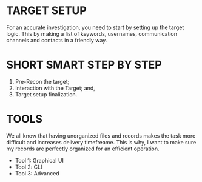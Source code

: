 # TARGET SETUP
For an accurate investigation, you need to start by setting up the target logic.
This by making a list of keywords, usernames, communication channels and contacts in a friendly way.

# SHORT SMART STEP BY STEP

1. Pre-Recon the target;
2. Interaction with the Target; and,
3. Target setup finalization.

# TOOLS
We all know that having unorganized files and records makes the task more difficult and increases delivery timefreame. This is why, I want to make sure my records are perfectly organized for an efficient operation.

* Tool 1: Graphical UI
* Tool 2: CLI
* Tool 3: Advanced
